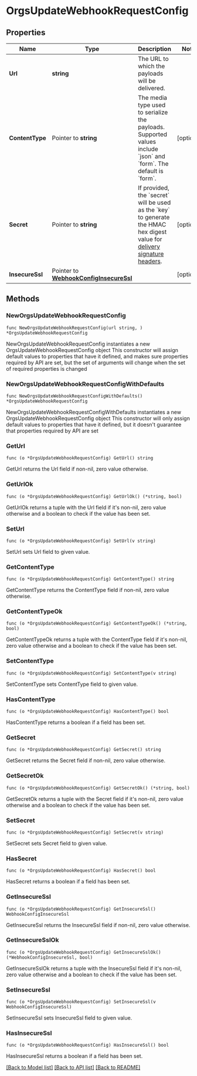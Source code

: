 # OrgsUpdateWebhookRequestConfig

## Properties

Name | Type | Description | Notes
------------ | ------------- | ------------- | -------------
**Url** | **string** | The URL to which the payloads will be delivered. | 
**ContentType** | Pointer to **string** | The media type used to serialize the payloads. Supported values include &#x60;json&#x60; and &#x60;form&#x60;. The default is &#x60;form&#x60;. | [optional] 
**Secret** | Pointer to **string** | If provided, the &#x60;secret&#x60; will be used as the &#x60;key&#x60; to generate the HMAC hex digest value for [delivery signature headers](https://docs.github.com/webhooks/event-payloads/#delivery-headers). | [optional] 
**InsecureSsl** | Pointer to [**WebhookConfigInsecureSsl**](WebhookConfigInsecureSsl.md) |  | [optional] 

## Methods

### NewOrgsUpdateWebhookRequestConfig

`func NewOrgsUpdateWebhookRequestConfig(url string, ) *OrgsUpdateWebhookRequestConfig`

NewOrgsUpdateWebhookRequestConfig instantiates a new OrgsUpdateWebhookRequestConfig object
This constructor will assign default values to properties that have it defined,
and makes sure properties required by API are set, but the set of arguments
will change when the set of required properties is changed

### NewOrgsUpdateWebhookRequestConfigWithDefaults

`func NewOrgsUpdateWebhookRequestConfigWithDefaults() *OrgsUpdateWebhookRequestConfig`

NewOrgsUpdateWebhookRequestConfigWithDefaults instantiates a new OrgsUpdateWebhookRequestConfig object
This constructor will only assign default values to properties that have it defined,
but it doesn't guarantee that properties required by API are set

### GetUrl

`func (o *OrgsUpdateWebhookRequestConfig) GetUrl() string`

GetUrl returns the Url field if non-nil, zero value otherwise.

### GetUrlOk

`func (o *OrgsUpdateWebhookRequestConfig) GetUrlOk() (*string, bool)`

GetUrlOk returns a tuple with the Url field if it's non-nil, zero value otherwise
and a boolean to check if the value has been set.

### SetUrl

`func (o *OrgsUpdateWebhookRequestConfig) SetUrl(v string)`

SetUrl sets Url field to given value.


### GetContentType

`func (o *OrgsUpdateWebhookRequestConfig) GetContentType() string`

GetContentType returns the ContentType field if non-nil, zero value otherwise.

### GetContentTypeOk

`func (o *OrgsUpdateWebhookRequestConfig) GetContentTypeOk() (*string, bool)`

GetContentTypeOk returns a tuple with the ContentType field if it's non-nil, zero value otherwise
and a boolean to check if the value has been set.

### SetContentType

`func (o *OrgsUpdateWebhookRequestConfig) SetContentType(v string)`

SetContentType sets ContentType field to given value.

### HasContentType

`func (o *OrgsUpdateWebhookRequestConfig) HasContentType() bool`

HasContentType returns a boolean if a field has been set.

### GetSecret

`func (o *OrgsUpdateWebhookRequestConfig) GetSecret() string`

GetSecret returns the Secret field if non-nil, zero value otherwise.

### GetSecretOk

`func (o *OrgsUpdateWebhookRequestConfig) GetSecretOk() (*string, bool)`

GetSecretOk returns a tuple with the Secret field if it's non-nil, zero value otherwise
and a boolean to check if the value has been set.

### SetSecret

`func (o *OrgsUpdateWebhookRequestConfig) SetSecret(v string)`

SetSecret sets Secret field to given value.

### HasSecret

`func (o *OrgsUpdateWebhookRequestConfig) HasSecret() bool`

HasSecret returns a boolean if a field has been set.

### GetInsecureSsl

`func (o *OrgsUpdateWebhookRequestConfig) GetInsecureSsl() WebhookConfigInsecureSsl`

GetInsecureSsl returns the InsecureSsl field if non-nil, zero value otherwise.

### GetInsecureSslOk

`func (o *OrgsUpdateWebhookRequestConfig) GetInsecureSslOk() (*WebhookConfigInsecureSsl, bool)`

GetInsecureSslOk returns a tuple with the InsecureSsl field if it's non-nil, zero value otherwise
and a boolean to check if the value has been set.

### SetInsecureSsl

`func (o *OrgsUpdateWebhookRequestConfig) SetInsecureSsl(v WebhookConfigInsecureSsl)`

SetInsecureSsl sets InsecureSsl field to given value.

### HasInsecureSsl

`func (o *OrgsUpdateWebhookRequestConfig) HasInsecureSsl() bool`

HasInsecureSsl returns a boolean if a field has been set.


[[Back to Model list]](../README.md#documentation-for-models) [[Back to API list]](../README.md#documentation-for-api-endpoints) [[Back to README]](../README.md)


